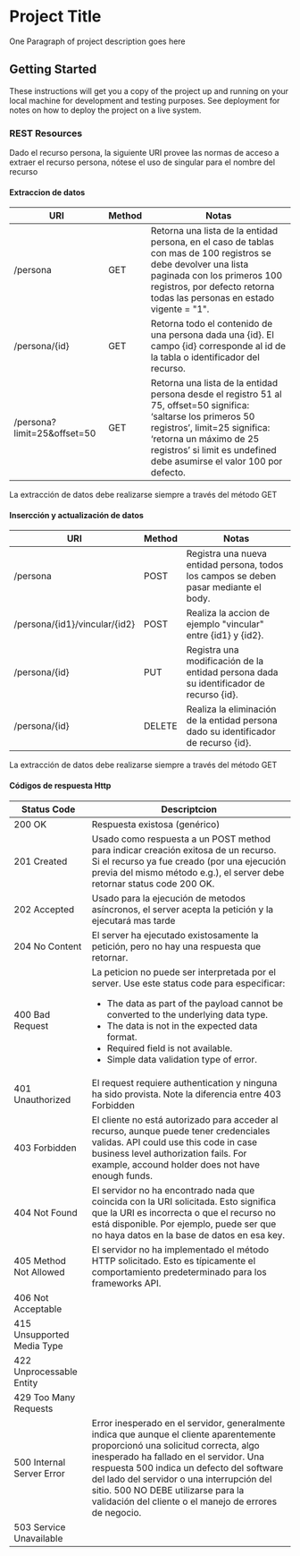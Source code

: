 # Project Title

One Paragraph of project description goes here

## Getting Started

These instructions will get you a copy of the project up and running on your local machine for development and testing purposes. See deployment for notes on how to deploy the project on a live system.

### REST Resources
Dado el recurso persona, la siguiente URI provee las normas de acceso a extraer el recurso persona, nótese el uso de singular para el nombre del recurso 

#### Extraccion de datos

URI | Method | Notas
-----| ------- | -------------
/persona | GET | Retorna una lista de la entidad persona, en el caso de tablas con mas de 100 registros se debe devolver una lista paginada con los primeros 100 registros, por defecto retorna todas las personas en estado vigente = "1".
/persona/{id} | GET | Retorna todo el contenido de una persona dada una {id}. El campo {id} corresponde al id de la tabla o identificador del recurso.
/persona?limit=25&offset=50 | GET | Retorna una lista de la entidad persona desde el registro 51 al 75, offset=50 significa: ‘saltarse los primeros 50 registros’, limit=25 significa: ‘retorna un máximo de 25 registros’ si limit es undefined debe asumirse el valor 100 por defecto.

La extracción de datos debe realizarse siempre a través del método GET

#### Insercción y actualización de datos

URI | Method | Notas
-----| ------- | -------------
/persona | POST | Registra una nueva entidad persona, todos los campos se deben pasar mediante el body.
/persona/{id1}/vincular/{id2} | POST | Realiza la accion de ejemplo "vincular" entre {id1} y {id2}.
/persona/{id} | PUT | Registra una modificación de la entidad persona dada su identificador de recurso {id}.
/persona/{id} | DELETE | Realiza la eliminación de la entidad persona dado su identificador de recurso {id}.

La extracción de datos debe realizarse siempre a través del método GET


#### Códigos de respuesta Http

Status Code | Descriptcion
----------- | -------------
200 OK | Respuesta existosa (genérico)
201 Created | Usado como respuesta a un POST method para indicar creación exitosa de un recurso. Si el recurso ya fue creado (por una ejecución previa del mismo método e.g.), el server debe retornar status code 200 OK.
202 Accepted | Usado para la ejecución de metodos asíncronos, el server acepta la petición y la ejecutará mas tarde
204 No Content | El server ha ejecutado existosamente la petición, pero no hay una respuesta que retornar.
400 Bad Request | La peticion no puede ser interpretada por el server. Use este status code para especificar: <ul><li>The data as part of the payload cannot be converted to the underlying data type.</li><li>The data is not in the expected data format.</li><li>Required field is not available.</li><li>Simple data validation type of error.</li></ul>
401 Unauthorized | El request requiere authentication y ninguna ha sido provista. Note la diferencia entre 403 Forbidden
403 Forbidden | El cliente no está autorizado para acceder al recurso, aunque puede tener credenciales validas. API could use this code in case business level authorization fails. For example, accound holder does not have enough funds.
404 Not Found | El servidor no ha encontrado nada que coincida con la URI solicitada. Esto significa que la URI es incorrecta o que el recurso no está disponible. Por ejemplo, puede ser que no haya datos en la base de datos en esa key.
405 Method Not Allowed | El servidor no ha implementado el método HTTP solicitado. Esto es típicamente el comportamiento predeterminado para los frameworks API.
406 Not Acceptable |
415 Unsupported Media Type | 
422 Unprocessable Entity | 
429 Too Many Requests |
500 Internal Server Error | Error inesperado en el servidor, generalmente indica que aunque el cliente aparentemente proporcionó una solicitud correcta, algo inesperado ha fallado en el servidor. Una respuesta 500 indica un defecto del software del lado del servidor o una interrupción del sitio. 500 NO DEBE utilizarse para la validación del cliente o el manejo de errores de negocio.
503 Service Unavailable | 


